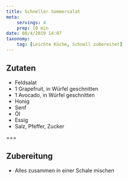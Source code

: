 ```yaml
---
title: Schneller Sommersalat
meta:
    servings: 4
    prep: 10 min
date: 08/4/2019 14:07
taxonomy:
    tag: [Leichte Küche, Schnell zubereitet]
---
```

## Zutaten

* Feldsalat
* 1 Grapefruit, in Würfel geschnitten
* 1 Avocado, in Würfel geschnitten
* Honig
* Senf
* Öl
* Essig
* Salz, Pfeffer, Zucker

===

## Zubereitung

* Alles zusammen in einer Schale mischen
